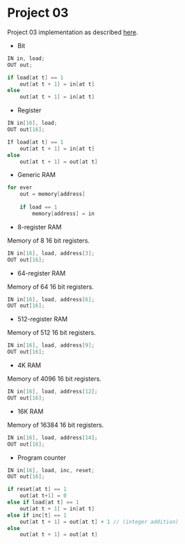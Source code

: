 # Project 03

Project 03 implementation as described [here](//nand2tetris.org/03.php).

- Bit
```c++
IN in, load;
OUT out;
```

```c++
if load[at t] == 1
    out[at t + 1] = in[at t]
else
    out[at t + 1] = in[at t]
```

- Register

```c++
IN in[16], load;
OUT out[16];
```

```c++
If load[at t] == 1
    out[at t + 1] = in[at t]
else
    out[at t + 1] = out[at t]
```

- Generic RAM

```c++
for ever
    out = memory[address]
    
    if load == 1
        memory[address] = in
```

- 8-register RAM

Memory of 8 16 bit registers. 

```c++
IN in[16], load, address[3];
OUT out[16];
```

- 64-register RAM

Memory of 64 16 bit registers. 

```c++
IN in[16], load, address[6];
OUT out[16];
```

- 512-register RAM

Memory of 512 16 bit registers. 

```c++
IN in[16], load, address[9];
OUT out[16];
```

- 4K RAM

Memory of 4096 16 bit registers. 

```c++
IN in[16], load, address[12];
OUT out[16];
```

- 16K RAM

Memory of 16384 16 bit registers. 

```c++
IN in[16], load, address[14];
OUT out[16];
```

- Program counter

```c++
IN in[16], load, inc, reset;
OUT out[16];

```

```c++
if reset[at t] == 1
    out[at t+1] = 0
else if load[at t] == 1
    out[at t + 1] = in[at t]
else if inc[t] == 1
    out[at t + 1] = out[at t] + 1 // (integer addition)
else
    out[at t + 1] = out[at t]

```
